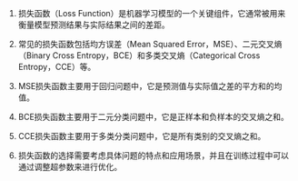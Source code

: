 1. 损失函数（Loss Function）是机器学习模型的一个关键组件，它通常被用来衡量模型预测结果与实际结果之间的差距。

2. 常见的损失函数包括均方误差（Mean Squared Error，MSE）、二元交叉熵（Binary Cross Entropy，BCE）和多类交叉熵（Categorical Cross Entropy，CCE）等。

3. MSE损失函数主要用于回归问题中，它是预测值与实际值之差的平方和的均值。

4. BCE损失函数主要用于二元分类问题中，它是正样本和负样本的交叉熵之和。

5. CCE损失函数主要用于多类分类问题中，它是所有类别的交叉熵之和。

6. 损失函数的选择需要考虑具体问题的特点和应用场景，并且在训练过程中可以通过调整超参数来进行优化。